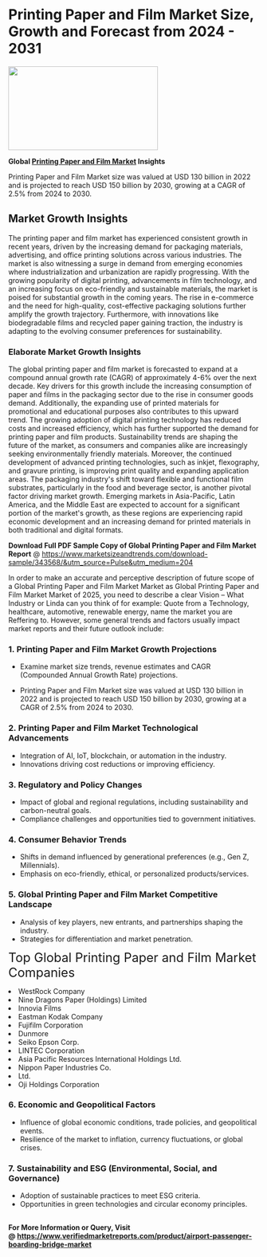 <H1>Printing Paper and Film Market Size, Growth and Forecast from 2024 - 2031</H1><img class="aligncenter size-medium wp-image-584254" src="https://thirdeyenews.in/wp-content/uploads/2024/09/Global-Market-Research-300x168.jpeg" alt="" width="300" height="168" /><p><strong>Global&nbsp;<a href="https://www.marketsizeandtrends.com/download-sample/343568/&amp;utm_source=Pulse&amp;utm_medium=204">Printing Paper and Film Market</a> Insights</strong></p><p>Printing Paper and Film Market size was valued at USD 130 billion in 2022 and is projected to reach USD 150 billion by 2030, growing at a CAGR of 2.5% from 2024 to 2030.</p><p><h2>Market Growth Insights</h2> The printing paper and film market has experienced consistent growth in recent years, driven by the increasing demand for packaging materials, advertising, and office printing solutions across various industries. The market is also witnessing a surge in demand from emerging economies where industrialization and urbanization are rapidly progressing. With the growing popularity of digital printing, advancements in film technology, and an increasing focus on eco-friendly and sustainable materials, the market is poised for substantial growth in the coming years. The rise in e-commerce and the need for high-quality, cost-effective packaging solutions further amplify the growth trajectory. Furthermore, with innovations like biodegradable films and recycled paper gaining traction, the industry is adapting to the evolving consumer preferences for sustainability. <h3>Elaborate Market Growth Insights</h3> The global printing paper and film market is forecasted to expand at a compound annual growth rate (CAGR) of approximately 4-6% over the next decade. Key drivers for this growth include the increasing consumption of paper and films in the packaging sector due to the rise in consumer goods demand. Additionally, the expanding use of printed materials for promotional and educational purposes also contributes to this upward trend. The growing adoption of digital printing technology has reduced costs and increased efficiency, which has further supported the demand for printing paper and film products. Sustainability trends are shaping the future of the market, as consumers and companies alike are increasingly seeking environmentally friendly materials. Moreover, the continued development of advanced printing technologies, such as inkjet, flexography, and gravure printing, is improving print quality and expanding application areas. The packaging industry's shift toward flexible and functional film substrates, particularly in the food and beverage sector, is another pivotal factor driving market growth. Emerging markets in Asia-Pacific, Latin America, and the Middle East are expected to account for a significant portion of the market's growth, as these regions are experiencing rapid economic development and an increasing demand for printed materials in both traditional and digital formats. </p><p><span class=""><strong>Download Full PDF Sample Copy of Global Printing Paper and Film Market Report</strong> @ <a href="https://www.marketsizeandtrends.com/download-sample/343568/&amp;utm_source=Pulse&amp;utm_medium=204" target="_blank">https://www.marketsizeandtrends.com/download-sample/343568/&amp;utm_source=Pulse&amp;utm_medium=204</a></span></p><p>In order to make an accurate and perceptive description of future scope of a Global&nbsp;Printing Paper and Film Market Market as Global&nbsp;Printing Paper and Film Market Market of 2025, you need to describe a clear Vision &ndash; What Industry or Linda can you think of for example: Quote from a Technology, healthcare, automotive, renewable energy, name the market you are Reffering to. However, some general trends and factors usually impact market reports and their future outlook include:</p><h3>1.&nbsp;<strong>Printing Paper and Film Market Growth Projections</strong></h3><ul><li>Examine market size trends, revenue estimates and CAGR (Compounded Annual Growth Rate) projections.</li><li><p>Printing Paper and Film Market size was valued at USD 130 billion in 2022 and is projected to reach USD 150 billion by 2030, growing at a CAGR of 2.5% from 2024 to 2030.</p></li></ul><h3>2.&nbsp;<strong>Printing Paper and Film Market Technological Advancements</strong></h3><ul><li>Integration of AI, IoT, blockchain, or automation in the industry.</li><li>Innovations driving cost reductions or improving efficiency.</li></ul><h3>3.&nbsp;<strong>Regulatory and Policy Changes</strong></h3><ul><li>Impact of global and regional regulations, including sustainability and carbon-neutral goals.</li><li>Compliance challenges and opportunities tied to government initiatives.</li></ul><h3>4.&nbsp;<strong>Consumer Behavior Trends</strong></h3><ul><li>Shifts in demand influenced by generational preferences (e.g., Gen Z, Millennials).</li><li>Emphasis on eco-friendly, ethical, or personalized products/services.</li></ul><h3>5.&nbsp;<strong>Global Printing Paper and Film Market Competitive Landscape</strong></h3><ul><li>Analysis of key players, new entrants, and partnerships shaping the industry.</li><li>Strategies for differentiation and market penetration.</li></ul><p data-pm-slice="1 1 []"><span style="color: inherit; font-family: inherit; font-size: 25px;">Top Global Printing Paper and Film Market Companies</span></p><div class="" data-test-id=""><p><li>WestRock Company</li><li> Nine Dragons Paper (Holdings) Limited</li><li> Innovia Films</li><li> Eastman Kodak Company</li><li> Fujifilm Corporation</li><li> Dunmore</li><li> Seiko Epson Corp.</li><li> LINTEC Corporation</li><li> Asia Pacific Resources International Holdings Ltd.</li><li> Nippon Paper Industries Co.</li><li> Ltd.</li><li> Oji Holdings Corporation</li></p></div><h3>6.&nbsp;<strong>Economic and Geopolitical Factors</strong></h3><ul><li>Influence of global economic conditions, trade policies, and geopolitical events.</li><li>Resilience of the market to inflation, currency fluctuations, or global crises.</li></ul><h3>7.&nbsp;<strong>Sustainability and ESG (Environmental, Social, and Governance)</strong></h3><ul><li>Adoption of sustainable practices to meet ESG criteria.</li><li>Opportunities in green technologies and circular economy principles.</li></ul><h2><strong style="font-size: 14px;">For More Information or Query, Visit @&nbsp;</strong><a style="background-color: #ffffff; font-size: 14px;" href="https://www.marketsizeandtrends.com/report/printing-paper-and-film-market/" target="_blank">https://www.verifiedmarketreports.com/product/airport-passenger-boarding-bridge-market</a></h2>
